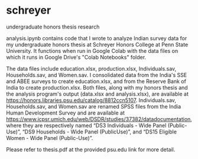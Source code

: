 # schreyer
undergraduate honors thesis research

analysis.ipynb contains code that I wrote to analyze Indian survey data for my undergraduate honors thesis at Schreyer Honors College at Penn State University. It functions when run in Google Colab with the data files on which it runs in Google Drive's "Colab Notebooks" folder.

The data files include education.xlsx, production.xlsx, Individuals.sav, Households.sav, and Women.sav. I consolidated data from the India's SSE and ABEE surveys to create education.xlsx, and from the Reserve Bank of India to create production.xlsx. Both files, along with my honors thesis and the analysis program's output (data.xlsx and analysis.xlsx), are available at https://honors.libraries.psu.edu/catalog/8812ccn5107. Individuals.sav, Households.sav, and Women.sav are renamed SPSS files from the India Human Development Survey and are available at https://www.icpsr.umich.edu/web/DSDR/studies/37382/datadocumentation, where they are respectively named “DS3 Individuals - Wide Panel (Public-Use)”, “DS9 Households - Wide Panel (PublicUse)”, and “DS15 Eligible Women - Wide Panel (Public-Use)”.

Please refer to thesis.pdf at the provided psu.edu link for more detail.
